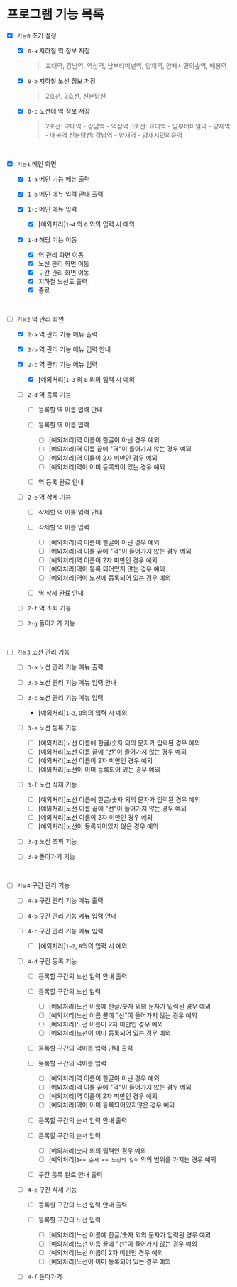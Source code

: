 
# 프로그램 기능 목록

- [x] `기능0` 초기 설정

  - [x] `0-a` 지하철 역 정보 저장
    
    > 교대역, 강남역, 역삼역, 남부터미널역, 양재역, 양재시민의숲역, 매봉역
    
  - [x] `0-b` 지하철 노선 정보 저장
    
    > 2호선, 3호선, 신분당선
    
  - [x] `0-c` 노선에 역 정보 저장
    
    > 2호선: 교대역 - 강남역 - 역삼역 
    > 3호선: 교대역 - 남부터미널역 - 양재역 - 매봉역
    > 신분당선: 강남역 - 양재역 - 양재시민의숲역
    
<br>

- [x] `기능1` 메인 화면

    - [x] `1-a` 메인 기능 메뉴 출력
    - [x] `1-b` 메인 메뉴 입력 안내 출력
    - [x] `1-c` 메인 메뉴 입력
          
        - [x] [예외처리]`1~4` 와 `Q` 외의 입력 시 예외

    - [x] `1-d` 해당 기능 이동 
      
        - [x] 역 관리 화면 이동
        - [x] 노선 관리 화면 이동
        - [x] 구간 관리 화면 이동
        - [x] 지하철 노선도 출력
        - [x] 종료

<br>

- [ ] `기능2` 역 관리 화면

    - [x] `2-a` 역 관리 기능 메뉴 출력
    - [x] `2-b` 역 관리 기능 메뉴 입력 안내 
    - [x] `2-c` 역 관리 기능 메뉴 입력

        - [x] [예외처리]`1~3` 와 `B` 외의 입력 시 예외
    
    - [ ] `2-d` 역 등록 기능

        - [ ] 등록할 역 이름 입력 안내
        - [ ] 등록할 역 이름 입력
          
            - [ ] [예외처리]역 이름이 한글이 아닌 경우 예외
            - [ ] [예외처리]역 이름 끝에 "역"이 들어가지 않는 경우 예외
            - [ ] [예외처리]역 이름이 2자 미만인 경우 예외
            - [ ] [예외처리]역이 이미 등록되어 있는 경우 예외
    
        - [ ] 역 등록 완료 안내

    - [ ] `2-e` 역 삭제 기능

        - [ ] 삭제할 역 이름 입력 안내
        - [ ] 삭제할 역 이름 입력

            - [ ] [예외처리]역 이름이 한글이 아닌 경우 예외
            - [ ] [예외처리]역 이름 끝에 "역"이 들어가지 않는 경우 예외
            - [ ] [예외처리]역 이름이 2자 미만인 경우 예외
            - [ ] [예외처리]역이 등록 되어있지 않는 경우 예외
            - [ ] [예외처리]역이 노선에 등록되어 있는 경우 예외

        - [ ] 역 삭제 완료 안내

    - [ ] `2-f` 역 조회 기능
    - [ ] `2-g` 돌아가기 기능
    
<br>

- [ ] `기능3` 노선 관리 기능

    - [ ] `3-a` 노선 관리 기능 메뉴 출력
    - [ ] `3-b` 노선 관리 기능 메뉴 입력 안내 
    - [ ] `3-c` 노선 관리 기능 메뉴 입력
        
        - [예외처리]`1~3`, `B`외의 입력 시 예외
      
    - [ ] `3-e` 노선 등록 기능
      
        - [ ] [예외처리]노선 이름에 한글/숫자 외의 문자가 입력된 경우 예외
        - [ ] [예외처리]노선 이름 끝에 "선"이 들어가지 않는 경우 예외
        - [ ] [예외처리]노선 이름이 2자 미만인 경우 예외
        - [ ] [예외처리]노선이 이미 등록되어 있는 경우 예외
      
    - [ ] `3-f` 노선 삭제 기능

        - [ ] [예외처리]노선 이름에 한글/숫자 외의 문자가 입력된 경우 예외
        - [ ] [예외처리]노선 이름 끝에 "선"이 들어가지 않는 경우 예외
        - [ ] [예외처리]노선 이름이 2자 미만인 경우 예외
        - [ ] [예외처리]노선이 등록되어있지 않은 경우 예외

    - [ ] `3-g` 노선 조회 기능
    - [ ] `3-e` 돌아가기 기능
    
<br>

- [ ] `기능4` 구간 관리 기능

    - [ ] `4-a` 구간 관리 기능 메뉴 출력
    - [ ] `4-b` 구간 관리 기능 메뉴 입력 안내
    - [ ] `4-c` 구간 관리 기능 메뉴 입력

        - [ ] [예외처리]`1~2`, `B`외의 입력 시 예외
    
    - [ ] `4-d` 구간 등록 기능
    
        - [ ] 등록할 구간의 노선 입력 안내 출력
        - [ ] 등록할 구간의 노선 입력

          - [ ] [예외처리]노선 이름에 한글/숫자 외의 문자가 입력된 경우 예외
          - [ ] [예외처리]노선 이름 끝에 "선"이 들어가지 않는 경우 예외
          - [ ] [예외처리]노선 이름이 2자 미만인 경우 예외
          - [ ] [예외처리]노선이 이미 등록되어 있는 경우 예외

        - [ ] 등록할 구간의 역이름 입력 안내 출력
        - [ ] 등록할 구간의 역이름 입력
            
          - [ ] [예외처리]역 이름이 한글이 아닌 경우 예외
          - [ ] [예외처리]역 이름 끝에 "역"이 들어가지 않는 경우 예외
          - [ ] [예외처리]역 이름이 2자 미만인 경우 예외
          - [ ] [예외처리]역이 이미 등록되어있지않은 경우 예외

        - [ ] 등록할 구간의 순서 입력 안내 출력
        - [ ] 등록할 구간의 순서 입력
    
          - [ ] [예외처리]숫자 외의 입력인 경우 예외
          - [ ] [예외처리]`1<= 순서 <= 노선의 길이` 외의 범위를 가지는 경우 예외
        
        - [ ] 구간 등록 완료 안내 출력
      
    - [ ] `4-e` 구간 삭제 기능

        - [ ] 등록할 구간의 노선 입력 안내 출력
        - [ ] 등록할 구간의 노선 입력

            - [ ] [예외처리]노선 이름에 한글/숫자 외의 문자가 입력된 경우 예외
            - [ ] [예외처리]노선 이름 끝에 "선"이 들어가지 않는 경우 예외
            - [ ] [예외처리]노선 이름이 2자 미만인 경우 예외
            - [ ] [예외처리]노선이 이미 등록되어 있는 경우 예외

    - [ ] `4-f` 돌아가기
    
<br>
